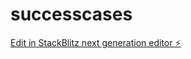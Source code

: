 # successcases

[Edit in StackBlitz next generation editor ⚡️](https://stackblitz.com/~/github.com/conspicious54/successcases)